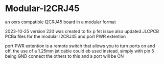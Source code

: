 # Modular-I2CRJ45
an oxrs compatible I2CRJ45 board in a modular format

2023-10-25 version 220 was created to fix p fet issue
also updated JLCPCB PCBa files for the modular I2CRJ45 and port PWR extention

port PWR extention is a remote switch that allows you to turn ports on and off. the use of a 1.25mm jst cable could eb used instead, simply with pin 5 being GND connect the others to this and a port will be ON
